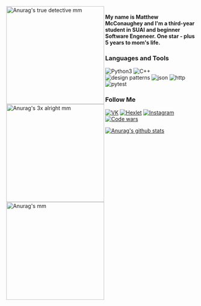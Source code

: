 <a href="https://www.youtube.com/watch?v=bIpZA37Eijk&ab_channel=CsabaMajor">
  <img align="left" alt="Anurag's true detective mm" width="260px" src="https://github.com/Krutov777/temp/blob/main/assets/header2.gif" />
</a>
<a href="https://www.youtube.com/watch?v=X4bg4Q63kJQ&ab_channel=weroslawa">
  <img align="left" alt="Anurag's 3x alright mm" width="260px" src="https://github.com/Krutov777/temp/blob/main/assets/header3.gif" />
</a>
<a href="https://www.youtube.com/watch?v=buFSpomkrW4&ab_channel=%D0%9C%D1%83%D0%B2%D0%B8%D0%A0%D0%B0%D0%B9%D0%B4%D0%B5%D1%80">
  <img align="left" alt="Anurag's mm" width="260px" src="https://github.com/Krutov777/temp/blob/main/assets/header4.gif" />
</a>

#### My name is Matthew McConaughey and I'm a third-year student in SUAI and beginner Software Engeneer. One star - plus 5 years to mom's life.

### Languages and Tools
![Python3](https://img.shields.io/badge/-Python3-0000ff?style=for-the-badge&logo=Python)
![C++](https://img.shields.io/badge/-c++-blue?style=for-the-badge&logo=c%2b%2b)
![design patterns](https://img.shields.io/badge/-design_patterns-orange?style=for-the-badge&logo=)
![json](https://img.shields.io/badge/-json_yaml-grey?style=for-the-badge&logo=json)
![http](https://img.shields.io/badge/-http-informational?style=for-the-badge&logo=http)
![pytest](https://img.shields.io/badge/-PyTest-red?style=for-the-badge&logo=pytest)

### Follow Me
[![VK](https://img.shields.io/badge/-vk-white?style=for-the-badge&logo=VK)](https://vk.com/computing_man)
[![Hexlet](https://img.shields.io/badge/-hexlet-white?style=for-the-badge&logo=Hexlet)](https://ru.hexlet.io/u/matthew_mcconaughey)
[![Instagram](https://img.shields.io/badge/-instagram-yellow?style=for-the-badge&logo=instagram)](https://www.instagram.com/guillermo_krutov/)
[![Code wars](https://img.shields.io/badge/-code_wars-important?style=for-the-badge&logo=https://www.codewars.com/users/Krutov777/badges/micro)](https://www.codewars.com/users/Krutov777)

<a href="https://github.com/Krutov777/github-readme-stats">
  <img align="center" src="https://github-readme-stats.vercel.app/api?username=Krutov777&show_icons=true&include_all_commits=true&theme=radical" alt="Anurag's github stats" />
</a>